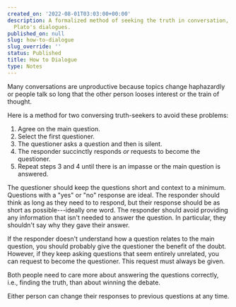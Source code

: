 ```yaml
---
created_on: '2022-08-01T03:03:00+00:00'
description: A formalized method of seeking the truth in conversation, inspired by
  Plato's dialogues.
published_on: null
slug: how-to-dialogue
slug_override: ''
status: Published
title: How to Dialogue
type: Notes
---
```

Many conversations are unproductive because topics change haphazardly or people talk so long that the other person looses interest or the train of thought.

Here is a method for two conversing truth-seekers to avoid these problems:

1.  Agree on the main question.
2.  Select the first questioner.
3.  The questioner asks a question and then is silent.
4.  The responder succinctly responds *or* requests to become the questioner.
5.  Repeat steps 3 and 4 until there is an impasse or the main question is answered.

The questioner should keep the questions short and context to a minimum. Questions with a "yes" or "no" response are ideal. The responder should think as long as they need to to respond, but their response should be as short as possible---ideally one word. The responder should avoid providing any information that isn't needed to answer the question. In particular, they shouldn't say why they gave their answer.

If the responder doesn't understand how a question relates to the main question, you should probably give the questioner the benefit of the doubt. However, if they keep asking questions that seem entirely unrelated, you can request to become the questioner. This request must always be given.

Both people need to care more about answering the questions correctly, i.e., finding the truth, than about winning the debate.

Either person can change their responses to previous questions at any time.
